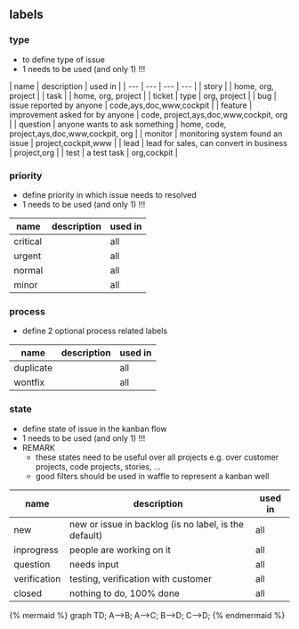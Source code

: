 ## labels

### type

- to define type of issue
- 1 needs to be used (and only 1) !!!

| name | description | used in | 
| --- | --- | --- | --- |
| story |  | home, org, project | 
| task |  |  home, org, project |
| ticket | type | org, project |
| bug | issue reported by anyone | code,ays,doc,www,cockpit |
| feature | improvement asked for by anyone | code, project,ays,doc,www,cockpit, org |
| question | anyone wants to ask something | home, code, project,ays,doc,www,cockpit, org | 
| monitor | monitoring system found an issue | project,cockpit,www |
| lead | lead for sales, can convert in business | project,org |
| test | a test task | org,cockpit |

### priority

- define priority in which issue needs to resolved
- 1 needs to be used (and only 1) !!!

| name | description | used in |
| --- | --- | --- |
| critical |  | all |
| urgent |  | all |
| normal |  | all |
| minor |  | all |

### process 

- define 2 optional process related labels

| name | description | used in |
| --- | --- | --- |
| duplicate |  | all |
| wontfix |  | all |

### state

- define state of issue in the kanban flow
- 1 needs to be used (and only 1) !!!
- REMARK
  - these states need to be useful over all projects e.g. over customer projects, code projects, stories, ...
  - good filters should be used in waffle to represent a kanban well 

| name | description | used in | 
| --- | --- | --- | 
| new | new or issue in backlog (is no label, is the default)| all |
| inprogress | people are working on it | all |
| question | needs input | all |
| verification | testing, verification with customer | all |
| closed | nothing to do, 100% done | all |


{% mermaid %}
graph TD;
  A-->B;
  A-->C;
  B-->D;
  C-->D;
{% endmermaid %}


